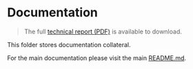 # Documentation

> The full [technical report (PDF)](NHS_AI_Lab_Skunkworks_Bed_Allocation_Technical_Report.pdf) is available to download.

This folder stores documentation collateral.

For the main documentation please visit the main [README.md](../README.md).

